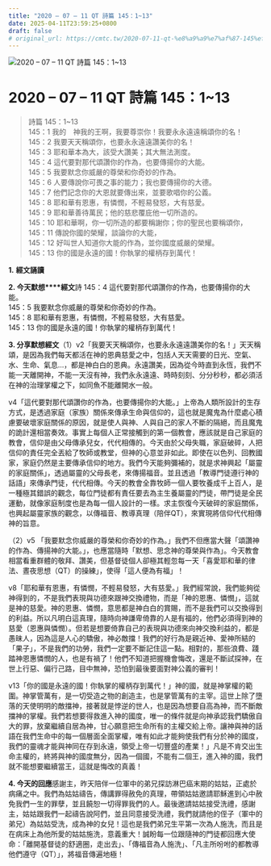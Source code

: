 ```yaml
---
title: "2020 – 07 – 11 QT 詩篇 145：1~13"
date: 2025-04-11T23:59:25+0800
draft: false
# original_url: https://cmtc.tw/2020-07-11-qt-%e8%a9%a9%e7%af%87-145%ef%bc%9a113
---
```


![2020 – 07 – 11 QT 詩篇 145：1\~13](/images/qt.jpg   "2020 – 07 – 11 QT 詩篇 145：1\~13")

# 2020 – 07 – 11 QT 詩篇 145：1\~13

> 詩篇 145：1\~13  
> 145：1 我的　神我的王啊，我要尊崇你！我要永永遠遠稱頌你的名！  
> 145：2 我要天天稱頌你，也要永永遠遠讚美你的名！  
> 145：3 耶和華本為大，該受大讚美；其大無法測度。  
> 145：4 這代要對那代頌讚你的作為，也要傳揚你的大能。  
> 145：5 我要默念你威嚴的尊榮和你奇妙的作為。  
> 145：6 人要傳說你可畏之事的能力；我也要傳揚你的大德。  
> 145：7 他們記念你的大恩就要傳出來，並要歌唱你的公義。  
> 145：8 耶和華有恩惠，有憐憫，不輕易發怒，大有慈愛。  
> 145：9 耶和華善待萬民；他的慈悲覆庇他一切所造的。  
> 145：10 耶和華啊，你一切所造的都要稱謝你；你的聖民也要稱頌你，  
> 145：11 傳說你國的榮耀，談論你的大能，  
> 145：12 好叫世人知道你大能的作為，並你國度威嚴的榮耀。  
> 145：13 你的國是永遠的國！你執掌的權柄存到萬代！

**1.** **經文誦讀**

**2. 今天默想****經文**詩 145：4 這代要對那代頌讚你的作為，也要傳揚你的大能。  
145：5 我要默念你威嚴的尊榮和你奇妙的作為。  
145：8 耶和華有恩惠，有憐憫，不輕易發怒，大有慈愛。  
145：13 你的國是永遠的國！你執掌的權柄存到萬代！

**3. 分享默想經文**（1）v2「我要天天稱頌你，也要永永遠遠讚美你的名！」天天稱頌，是因為我們每天都活在神的恩典慈愛之中，包括人天天需要的日光、空氣、水、生命、氣息…，都是神白白的恩典。永遠讚美，因為從今時直到永恆，我們不能一天離開神，不能一天沒有神，我們永永遠遠、時時刻刻、分分秒秒，都必須活在神的治理掌權之下，如同魚不能離開水一般。

v4「這代要對那代頌讚你的作為，也要傳揚你的大能。」上帝為人類所設計的生存方式，是透過家庭（家族）關係來傳承生命與信仰的，這也就是魔鬼為什麼處心積慮要破壞家庭關係的原因，就是使人與神、人與自己的家人不斷的隔絕，而且魔鬼的詭計還相當奏效。事實上每個人正常接觸到的第一個教會，應該就是自己家庭的教會，信仰是由父母傳承兒女，代代相傳的。今天由於父母失職，家庭破碎，人把信仰的責任完全丟給了牧師或教堂，但神的心意並非如此。即使在以色列、回教國家，家庭仍然是主要傳承信仰的地方。我們今天能夠彌補的，就是求神興起「屬靈的家庭關係」，透過屬靈的父母長老，來傳揚福音。並且透過「教導門徒遵行神的話語」來傳承門徒，代代相傳。今天的教會全靠牧師一個人要牧養成千上百人，是一種極其錯誤的觀念，每位門徒都有責任要去為主生養屬靈的門徒，帶門徒是全民運動，就像家庭制度也是為每一個人設計的一樣。求主恢復今天破碎的家庭關係，也興起屬靈家族的觀念，以傳福音、教導真理（陪伴QT），來實現將信仰代代相傳神的旨意。

（2）v5 「我要默念你威嚴的尊榮和你奇妙的作為。」我們不但應當大聲「頌讚神的作為、傳揚神的大能。」，也應當隨時「默想、思念神的尊榮與作為」。今天教會相當看重群體的敬拜、讚美，但基督徒個人卻極其輕忽每一天「喜愛耶和華的律法、晝夜思想（QT）的操練」，使得「這人便為有福」！

v8「耶和華有恩惠，有憐憫，不輕易發怒，大有慈愛。」我們經常說，我們能夠從神得到的，不是我們表現與功德來跟神交換禮物，而是「神的恩惠、憐憫」，這就是神的慈愛。神的恩惠、憐憫，意思都是神白白的賞賜，而不是我們可以交換得到的利益。所以凡明白這真理，隨時向神謙卑倚靠的人是有福的，他們必須得到神的慈愛（恩惠與憐憫）。但若是想要倚靠自己的表現與功德來向神交換利益的，都是愚昧人，因為這是人心的驕傲，神必敵擋！我們的好行為是親近神、愛神所結的「果子」，不是我們的功勞，我們一定要不斷記住這一點。相對的，那些浪費、踐踏神恩惠憐憫的人，也是有禍了！他們不知道把握機會悔改，還是不斷試探神，在世上行惡、偏行己路，目中無神，恐怕到最後要面對神公義的審判！

v13「你的國是永遠的國！你執掌的權柄存到萬代！」神的國，就是神掌權的範圍。神掌管萬有，是一切受造之物的創造主，也是掌管萬有的主宰。這世上除了墮落的天使明明的敵擋神，接著就是悖逆的世人，也是因為想要自高為神，而不斷敵擋神的掌權。我們若想要得救進入神的國度，唯一的條件就是向神承認我們驕傲自大的罪，放棄繼續自居為神，甘心願意把生命所有的主權交給上帝。讓神與神的話語在我們生命中的每一個層面全面掌權，唯有如此才能夠使我們有分於神的國度，我們的靈魂才能與神同在存到永遠，領受上帝一切豐盛的產業！」凡是不肯交出生命主權的，終將與神的國度無分，因為一個國，不能有二個王，進入神的國，我們就不能想要繼續當王，這就是悔改的真義！

**4. 今天的回應**感謝主，昨天陪伴一位軍中的弟兄探訪淋巴癌末期的姑姑，正處於病痛之中。我們為姑姑禱告，傳講罪得赦免的真理，帶領姑姑邀請耶穌進到心中赦免我們一生的罪孽，並且饒恕一切得罪我們的人。最後邀請姑姑接受洗禮，感謝主，姑姑跟我們一起禱告說阿們，並且同意接受洗禮，我們就請他的侄子（軍中的弟兄）為姑姑受洗，成為神的女兒！這也是我們弟兄生平第一次為人施洗，而且是在病床上為他所愛的姑姑施洗，意義重大！誠盼每一位跟隨神的門徒都回應大使命：「離開基督徒的舒適圈，走出去」、「傳福音為人施洗」、「凡主所吩咐的都教導他們遵守（QT）」，將福音傳遍地極！